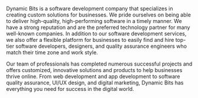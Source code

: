 Dynamic Bits is a software development company that specializes in creating custom solutions for businesses. We pride ourselves on being able to deliver high-quality, high-performing software in a timely manner. We have a strong reputation and are the preferred technology partner for many well-known companies. In addition to our software development services, we also offer a flexible platform for businesses to easily find and hire top-tier software developers, designers, and quality assurance engineers who match their time zone and work style.

Our team of professionals has completed numerous successful projects and offers customized, innovative solutions and products to help businesses thrive online. From web development and app development to software quality assurance, UI/UX design, and digital marketing, Dynamic Bits has everything you need for success in the digital world.
